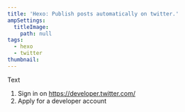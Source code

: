 ```yaml
---
title: 'Hexo: Publish posts automatically on twitter.'
ampSettings:
  titleImage:
    path: null
tags:
  - hexo
  - twitter
thumbnail:
---
```

Text


1. Sign in on https://developer.twitter.com/
2. Apply for a developer account
